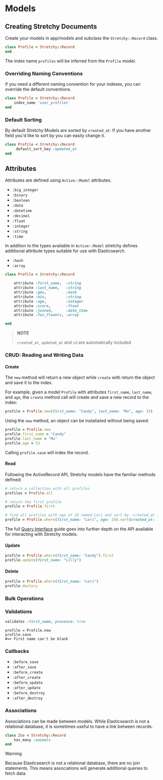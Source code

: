# Models


## Creating Stretchy Documents

Create your models in app/models and subclass the `Stretchy::Record` class. 

```ruby
class Profile < Stretchy::Record
end
```

The index name `profiles` will be inferred from the `Profile` model. 

### Overriding Naming Conventions

If you need a different naming convention for your indexes, you can override the default conventions.

```ruby
class Profile < Stretchy::Record
    index_name 'user_profiles'
end
```

### Default Sorting

By default Stretchy Models are sorted by `created_at`. If you have another field you'd like to sort by you can easily change it. 


```ruby
class Profile < Stretchy::Record
     default_sort_key :updated_at
end
```


## Attributes


Attributes are defined using `Active::Model` attributes. 

* `:big_integer`
* `:binary`
* `:boolean`
* `:date`
* `:datetime`
* `:decimal`
* `:float`
* `:integer`
* `:string`
* `:time`

In addition to the types available in `Active::Model` stretchy defines additional attribute types
suitable for use with Elasticsearch.

* `:hash`
* `:array`

```ruby
class Profile < Stretchy::Record

    attribute :first_name,  :string
    attribute :last_name,   :string
    attribute :geo,         :hash
    attribute :bio,         :string
    attribute :age,         :integer
    attribute :score,       :float
    attribute :joined,      :date_time
    attribute :fav_flowers, :array

end

```

>__NOTE__
>
> `created_at`, `updated_at` and `id` are automatically included





### CRUD: Reading and Writing Data


#### Create

The `new` method will return a new object while `create` with return the object and save it to the index. 

For example, given a model `Profile` with attributes `first_name`, `last_name`, and `age`, the `create` method call will create and save a new record to the index:

```ruby
profile = Profile.new(first_name: "Candy", last_name: "Mu", age: 33)
```

Using the `new` method, an object can be instatiated without being saved:

```ruby
profile = Profile.new
profile.first_name = "Candy"
profile.last_name = "Mu"
profile.age = 33
```

Calling `profile.save` will index the record. 

#### Read

Following the ActiveRecord API, Stretchy models have the familiar methods defined: 

```ruby
# return a collection with all profiles 
profiles = Profile.all
```

```ruby
# return the first profile
profile = Profile.first
```

```ruby
# find all profiles with age of 24 named Lori and sort by :created_at in descending order
profile = Profile.where(first_name: "Lori", age: 24).sort(created_at: :desc)
```

The full [Query Interface](guides/querying) guide goes into further depth on the API available for interacting with Stretchy models. 


#### Update

```ruby
profile = Profile.where(first_name: "Candy").first
profile.update(first_name: "Lilly")
```


#### Delete

```ruby
profile = Profile.where(first_name: "Lori")
profile.destory
```

### Bulk Operations



### Validations

```ruby
validates :first_name, presence: true
```

```irb
profile = Profile.new
profile.save
#=> First name can't be blank 
```

### Callbacks

* `:before_save`
* `:after_save`
* `:before_create`
* `:after_create`
* `:before_update`
* `:after_update`
* `:before_destroy`
* `:after_destroy`

### Associations
Associations can be made between models. While Elasticsearch is not a relational database, it is sometimes useful to have a link between records. 

```ruby
class Zoo < Stretchy::Record
    has_many :animals
end
```

>[!WARNING]
>
> Because Elasticsearch is not a relational database, there are no join statements. This means associations will generate additional queries to fetch data.


